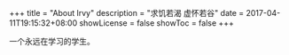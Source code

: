+++
title = "About lrvy"
description = "求饥若渴 虚怀若谷"
date = 2017-04-11T19:15:32+08:00
showLicense = false
showToc = false
+++

一个永远在学习的学生。
